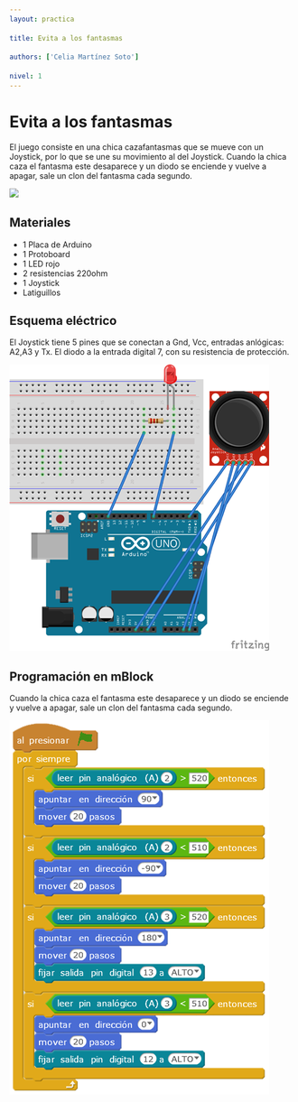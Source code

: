 ```yaml
---
layout: practica

title: Evita a los fantasmas

authors: ['Celia Martínez Soto']

nivel: 1
---
```


# Evita a los fantasmas

El juego consiste en una chica cazafantasmas que se mueve con un  Joystick, por lo que se une su movimiento al del Joystick. Cuando la chica caza el fantasma este desaparece y un diodo se enciende y vuelve a apagar, sale un clon del fantasma cada segundo.

![](practica.gif)

## Materiales

- 1 Placa de Arduino
- 1 Protoboard
- 1 LED rojo 
- 2 resistencias 220ohm
- 1 Joystick
- Latiguillos

## Esquema eléctrico

El Joystick tiene 5 pines que se conectan a Gnd, Vcc, entradas anlógicas: A2,A3 y Tx. El diodo a la entrada digital 7, con su resistencia de protección.

![](fritzing.png)

## Programación en mBlock

Cuando la chica caza el fantasma este desaparece y un diodo se enciende y vuelve a apagar, sale un clon del fantasma cada segundo.

![](mblock.png)
